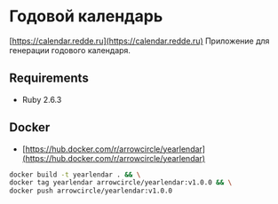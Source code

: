 # Годовой календарь

[https://calendar.redde.ru](https://calendar.redde.ru)
Приложение для генерации годового календаря.

## Requirements

* Ruby 2.6.3

## Docker

* [https://hub.docker.com/r/arrowcircle/yearlendar](https://hub.docker.com/r/arrowcircle/yearlendar)

```bash
docker build -t yearlendar . && \
docker tag yearlendar arrowcircle/yearlendar:v1.0.0 && \
docker push arrowcircle/yearlendar:v1.0.0
```
